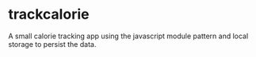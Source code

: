 # trackcalorie
A small calorie tracking app using the javascript module pattern and local storage to persist the data.
